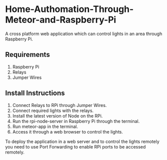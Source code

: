 # Home-Authomation-Through-Meteor-and-Raspberry-Pi
A cross platform web application which can control lights in an area through Raspberry Pi.

## Requirements 
1. Raspberry Pi
2. Relays
3. Jumper Wires

## Install Instructions
1. Connect Relays to RPi through Jumper Wires.
2. Connect required lights with the relays.
3. Install the latest version of Node on the RPi.
4. Run the rpi-node-server in Raspberry Pi through the terminal.
5. Run meteor-app in the terminal.
6. Access it through a web browser to control the lights.

To deploy the application in a web server and to control the lights remotely you need to use Port Forwarding to enable RPi ports to be accessed remotely.

